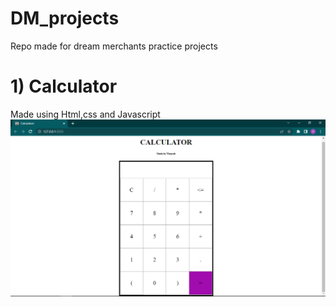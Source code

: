 # DM_projects
Repo made for dream merchants practice projects
# 1) Calculator
Made using Html,css and Javascript
<img src="https://github.com/Vinayakk404/DM_projects/blob/master/Calculator.png">
